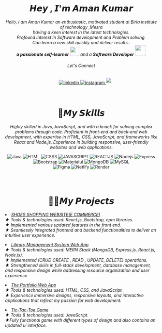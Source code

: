 
<h1 align="center"><b>𝙃𝙚𝙮 , 𝙄'𝙢 𝘼𝙢𝙖𝙣 𝙆𝙪𝙢𝙖𝙧</b></h1>


<p align="center">
  <em>
    Hello, I am Aman Kumar an enthusiastic, motivated student at Birla institute of technology ,Mesra <br> having a keen interest in the latest technologies.<br> Profound interest in Software development and Problem solving. <br>Can learn a new skill quickly and deliver results.. <br> 
    <b>a passionate self-learner</b> <img src="https://github.com/TheDudeThatCode/TheDudeThatCode/blob/master/Assets/Developer.gif" width="30px"> and a <b>Software Developer</b>&nbsp;<img src="https://github.com/TheDudeThatCode/TheDudeThatCode/blob/master/Assets/Designer.gif" width="36px"><br><h6 align="center">Let's Connect</h6>
  </em> 
  <div>
	  
<div align='center'>
<ul>
<a href="https://www.linkedin.com/in/aman-kumar-sinha04/" target="_blank">
<img src="https://img.shields.io/badge/linkedin:  amansinha0401-%2300acee.svg?color=405DE6&style=for-the-badge&logo=linkedin&logoColor=white" alt=linkedin style="margin-bottom: 5px;"/>
</a>
<a href="https://www.instagram.com/amansinha_555/" target="_blank">
<img src="https://img.shields.io/badge/instagram:  amansinha_555-%2300acee.svg?color=darkblue&style=for-the-badge&logo=instagram&logoColor=white" alt=instagram style="margin-bottom: 5px;"/>
</a>
<a href="mailto:amansinha0401@gmail.com" target="_blank">
<img src="https://img.shields.io/badge/gmail:  amansinha0401-%23EA4335.svg?style=for-the-badge&logo=gmail&logoColor=white" t=mail style="margin-bottom: 5px;" />
</a>
<br>
  </div>
<br>




## <h1 align="center"><b>💼𝙈𝙮 𝙎𝙠𝙞𝙡𝙡𝙨</b></h1>

<div align="center">
	<em>Highly skilled in Java,JavaScript, and  with a knack for solving complex problems through code. Proficient in front-end and back-end web development, with expertise in HTML, CSS, JavaScript, and frameworks like React and Node.js. Experience in building responsive, user-friendly websites and web applications.</em>
	<br>
	
![Java](https://img.shields.io/badge/java-%23ED8B00.svg?style=for-the-badge&logo=java&logoColor=white) 
![HTML](https://img.shields.io/badge/HTML-brown.svg?style=for-the-badge&logo=HTML&logoColor=%23F7DF1E) 
![CSS3](https://img.shields.io/badge/css3-%231572B6.svg?style=for-the-badge&logo=css3&logoColor=white) 
![JAVASCRIPT](https://img.shields.io/badge/JAVASCRIPT-%23E34F26.svg?style=for-the-badge&logo=JAVASCRIPT&logoColor=white) 
![REACTJS](https://img.shields.io/badge/REACTJS-%23430098.svg?style=for-the-badge&logo=REACTJS&logoColor=white) 
![Nodejs](https://img.shields.io/badge/Nodejs-%2320232a.svg?style=for-the-badge&logo=Node&logoColor=%2361DAFB) 
![Express](https://img.shields.io/badge/Express-darkblue.svg?style=for-the-badge&logo=Express&logoColor=white) 
![Bootstrap](https://img.shields.io/badge/bootstrap-%23563D7C.svg?style=for-the-badge&logo=bootstrap&logoColor=white) 
![Materialui](https://img.shields.io/badge/Materialui-blue.svg?style=for-the-badge&logo=Materialui&logoColor=white) 
![MongoDB](https://img.shields.io/badge/MongoDB-CC2927?style=for-the-badge&logo=MongoDB&logoColor=white) 
![MySQL](https://img.shields.io/badge/mysql-%2300f.svg?style=for-the-badge&logo=mysql&logoColor=white) 	
![Figma](https://img.shields.io/badge/figma-maroon.svg?style=for-the-badge&logo=figma&logoColor=white) 
![Netlify](https://img.shields.io/badge/netlify-%23000000.svg?style=for-the-badge&logo=netlify&logoColor=#00C7B7) 
![Render](https://img.shields.io/badge/Render-31A8FF.svg?style=for-the-badge&logo=Render&logoColor=white)
</div>
<br>
<br>






## <h1 align="center"><b>👨‍💻𝙈𝙮 𝙋𝙧𝙤𝙟𝙚𝙘𝙩𝙨 </b></h1>

<div><li>
  <em><a href="https://github.com/amansinha0401/Shoes_Shopping">SHOES SHOPPING WEBSITE(E COMMERCE)</a></em>
  <br>
  <ul style="list-style: none; padding-left: 0;">
    <i>★ Tools & technologies used: React.js, Bootstrap, npm libraries.</br>
    <i>★ Implemented various updated features in the front end.</br>
    <i>★ Seamlessly integrated frontend and backend functionalities to deliver an intuitive user experience.</br>
  </ul>
</li>

<li>
  <a href="https://github.com/amansinha0401/Library_mangement_system">Library Management System Web App</a>
  <br>
  <ul style="list-style: none; padding-left: 0;">
    <i>★ Tools & technologies used: MERN Stack (MongoDB, Express.js, React.js, Node.js).</br>
    <i>★ Implemented (CRUD CREATE , READ , UPDATE, DELETE) operations.</br>
    <i>★ Strengthened skills in full-stack development, database management, and responsive design while addressing resource organization and user experience.</br>
  </ul>
</li>
</div>


<li>
  <a href="https://github.com/amansinha0401/Portfoliodemo">The Portfolio Web App</a>
  <br>
  <ul style="list-style: none; padding-left: 0;">
    <i>★ Tools & technologies used: HTML, CSS, and JavaScript.</br>
    <i>★ Experience immersive designs, responsive layouts, and interactive applications that reflect my passion for
web development.</br>
  </ul>
</li>

<li>
  <a href="https://github.com/amansinha0401/TICTAKTOE">Tic-Tac-Toe Game</a>
  <br>
  <ul style="list-style: none; padding-left: 0;">
    <i>★ Tools & technologies used: JavaScript.</br>
    <i>★Fully functional game with different types of design and also contains an updated ui interface.</br>
  </ul>
</li>


<br>
<br>








